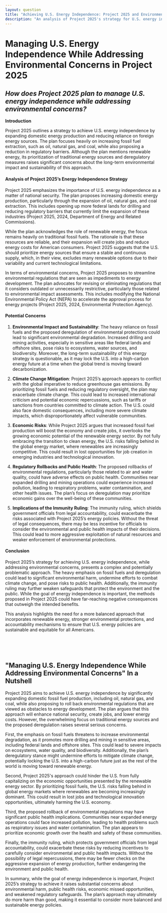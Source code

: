 ```yaml
---
layout: question
title: "Achieving U.S. Energy Independence: Project 2025 and Environmental Concerns"
description: "An analysis of Project 2025's strategy for U.S. energy independence, focusing on fossil fuel expansion, deregulation, and the environmental and economic risks involved."
---
```


# Managing U.S. Energy Independence While Addressing Environmental Concerns in Project 2025

## *How does Project 2025 plan to manage U.S. energy independence while addressing environmental concerns?*

**Introduction**

Project 2025 outlines a strategy to achieve U.S. energy independence by expanding domestic energy production and reducing reliance on foreign energy sources. The plan focuses heavily on increasing fossil fuel extraction, such as oil, natural gas, and coal, while also proposing a reduction in regulatory barriers. Although the plan mentions renewable energy, its prioritization of traditional energy sources and deregulatory measures raises significant concerns about the long-term environmental impact and sustainability of this approach.

#### Analysis of Project 2025’s Energy Independence Strategy

Project 2025 emphasizes the importance of U.S. energy independence as a matter of national security. The plan proposes increasing domestic energy production, particularly through the expansion of oil, natural gas, and coal extraction. This includes opening up more federal lands for drilling and reducing regulatory barriers that currently limit the expansion of these industries (Project 2025, 2024, Department of Energy and Related Commissions).

While the plan acknowledges the role of renewable energy, the focus remains heavily on traditional fossil fuels. The rationale is that these resources are reliable, and their expansion will create jobs and reduce energy costs for American consumers. Project 2025 suggests that the U.S. should prioritize energy sources that ensure a stable and continuous supply, which, in their view, excludes many renewable options due to their variability and current technological limitations.

In terms of environmental concerns, Project 2025 proposes to streamline environmental regulations that are seen as impediments to energy development. The plan advocates for revising or eliminating regulations that it considers outdated or unnecessarily restrictive, particularly those related to environmental impact assessments. This includes modifying the National Environmental Policy Act (NEPA) to accelerate the approval process for energy projects (Project 2025, 2024, Environmental Protection Agency).

#### Potential Concerns

1. **Environmental Impact and Sustainability**: The heavy reliance on fossil fuels and the proposed deregulation of environmental protections could lead to significant environmental degradation. Increased drilling and mining activities, especially in sensitive areas like federal lands and offshore sites, pose risks to ecosystems, water sources, and biodiversity. Moreover, the long-term sustainability of this energy strategy is questionable, as it may lock the U.S. into a high-carbon energy future at a time when the global trend is moving toward decarbonization.

2. **Climate Change Mitigation**: Project 2025’s approach appears to conflict with the global imperative to reduce greenhouse gas emissions. By prioritizing fossil fuels and reducing regulatory oversight, the plan may exacerbate climate change. This could lead to increased international criticism and potential economic repercussions, such as tariffs or sanctions from countries committed to climate action. The U.S. could also face domestic consequences, including more severe climate impacts, which disproportionately affect vulnerable communities.

3. **Economic Risks**: While Project 2025 argues that increased fossil fuel production will boost the economy and create jobs, it overlooks the growing economic potential of the renewable energy sector. By not fully embracing the transition to clean energy, the U.S. risks falling behind in the global energy market, where renewables are increasingly competitive. This could result in lost opportunities for job creation in emerging industries and technological innovation.

4. **Regulatory Rollbacks and Public Health**: The proposed rollbacks of environmental regulations, particularly those related to air and water quality, could have adverse effects on public health. Communities near expanded drilling and mining operations could experience increased pollution, leading to respiratory problems, water contamination, and other health issues. The plan’s focus on deregulation may prioritize economic gains over the well-being of these communities.

5. **Implications of the Immunity Ruling**: The immunity ruling, which shields government officials from legal accountability, could exacerbate the risks associated with Project 2025’s energy policies. Without the threat of legal consequences, there may be less incentive for officials to consider the environmental and public health impacts of their decisions. This could lead to more aggressive exploitation of natural resources and weaker enforcement of environmental protections.

#### Conclusion

Project 2025’s strategy for achieving U.S. energy independence, while addressing environmental concerns, presents a complex and potentially problematic approach. The heavy emphasis on fossil fuels and deregulation could lead to significant environmental harm, undermine efforts to combat climate change, and pose risks to public health. Additionally, the immunity ruling may further weaken safeguards that protect the environment and the public. While the goal of energy independence is important, the methods proposed in Project 2025 could have far-reaching negative consequences that outweigh the intended benefits. 

This analysis highlights the need for a more balanced approach that incorporates renewable energy, stronger environmental protections, and accountability mechanisms to ensure that U.S. energy policies are sustainable and equitable for all Americans.

<br><br><br>

## <span id="nutshell">"Managing U.S. Energy Independence While Addressing Environmental Concerns" In a Nutshell</span>

Project 2025 aims to achieve U.S. energy independence by significantly expanding domestic fossil fuel production, including oil, natural gas, and coal, while also proposing to roll back environmental regulations that are viewed as obstacles to energy development. The plan argues that this approach will enhance national security, create jobs, and lower energy costs. However, the overwhelming focus on traditional energy sources and the proposed deregulation raises several serious concerns.

First, the emphasis on fossil fuels threatens to increase environmental degradation, as it promotes more drilling and mining in sensitive areas, including federal lands and offshore sites. This could lead to severe impacts on ecosystems, water quality, and biodiversity. Additionally, the plan’s deregulatory stance might undermine efforts to mitigate climate change, potentially locking the U.S. into a high-carbon future just as the rest of the world is moving toward renewable energy.

Second, Project 2025's approach could hinder the U.S. from fully capitalizing on the economic opportunities presented by the renewable energy sector. By prioritizing fossil fuels, the U.S. risks falling behind in global energy markets where renewables are becoming increasingly dominant. This could result in lost jobs and technological innovation opportunities, ultimately harming the U.S. economy.

Third, the proposed rollback of environmental regulations may have significant public health implications. Communities near expanded energy operations could face increased pollution, leading to health problems such as respiratory issues and water contamination. The plan appears to prioritize economic growth over the health and safety of these communities.

Finally, the immunity ruling, which protects government officials from legal accountability, could exacerbate these risks by reducing incentives to carefully consider environmental and public health impacts. Without the possibility of legal repercussions, there may be fewer checks on the aggressive expansion of energy production, further endangering the environment and public health.

In summary, while the goal of energy independence is important, Project 2025’s strategy to achieve it raises substantial concerns about environmental harm, public health risks, economic missed opportunities, and weakened regulatory safeguards. The plan’s approach may ultimately do more harm than good, making it essential to consider more balanced and sustainable energy policies.
